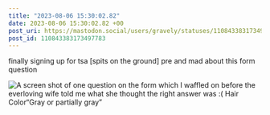 ```yaml
---
title: "2023-08-06 15:30:02.82"
date: 2023-08-06 15:30:02.82 +00
post_uri: https://mastodon.social/users/gravely/statuses/110843383173497783
post_id: 110843383173497783
---
```

finally signing up for tsa [spits on the ground] pre and mad about this form question


![A screen shot of one question on the form which I waffled on before the everloving wife told me what she thought the right answer was :( Hair Color“Gray or partially gray”](/images/110843382890235404.png)

